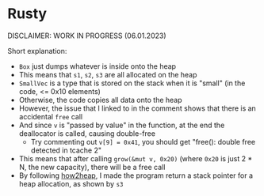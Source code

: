 # Rusty

DISCLAIMER: WORK IN PROGRESS (06.01.2023)

Short explanation:

- `Box` just dumps whatever is inside onto the heap
- This means that `s1`, `s2`, `s3` are all allocated on the heap
- `SmallVec` is a type that is stored on the stack when it is "small" (in the code, <= 0x10 elements)
- Otherwise, the code copies all data onto the heap
- However, the issue that I linked to in the comment shows that there is an accidental `free` call
- And since `v` is "passed by value" in the function, at the end the deallocator is called, causing double-free
  - Try commenting out `v[9] = 0x41`, you should get "free(): double free detected in tcache 2"
- This means that after calling `grow(&mut v, 0x20)` (where `0x20` is just 2 * N, the new capacity), there will be a free call
- By following [how2heap](https://github.com/shellphish/how2heap/blob/master/glibc_2.35/fastbin_dup_into_stack.c), I made the program return a stack pointer for a heap allocation, as shown by `s3`
